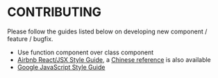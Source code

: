 # CONTRIBUTING

Please follow the guides listed below on developing new component / feature / bugfix.

- Use function component over class component
- [Airbnb React/JSX Style Guide](https://airbnb.io/javascript/react/), a [Chinese reference](https://github.com/jigsawye/javascript/tree/master/react) is also available
- [Google JavaScript Style Guide](https://google.github.io/styleguide/jsguide.html)
